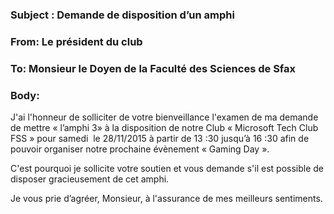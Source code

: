 ### Subject : Demande de disposition d’un amphi
### From: Le président du club
### To: Monsieur le Doyen de la Faculté des  Sciences de Sfax
### Body:

J'ai l'honneur de solliciter de votre bienveillance l'examen de ma demande de mettre « l’amphi 3» à la disposition de notre Club « Microsoft Tech Club FSS » pour samedi  le 28/11/2015 à partir de 13 :30 jusqu’à 16 :30 afin de pouvoir organiser notre prochaine évènement « Gaming Day ».

C'est pourquoi je sollicite votre soutien et vous demande s'il est possible de disposer gracieusement de cet amphi.

Je vous prie d’agréer, Monsieur, à l'assurance de mes meilleurs sentiments.
